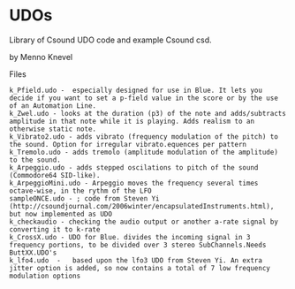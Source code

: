 # UDOs

Library of Csound UDO code and example Csound csd.

by Menno Knevel

Files

    k_Pfield.udo -  especially designed for use in Blue. It lets you decide if you want to set a p-field value in the score or by the use of an Automation Line.
    k_Zwel.udo - looks at the duration (p3) of the note and adds/subtracts amplitude in that note while it is playing. Adds realism to an otherwise static note.
    k_Vibrato2.udo - adds vibrato (frequency modulation of the pitch) to the sound. Option for irregular vibrato.equences per pattern
    k_Tremolo.udo - adds tremolo (amplitude modulation of the amplitude) to the sound.
    k_Arpeggio.udo - adds stepped oscilations to pitch of the sound (Commodore64 SID-like).
    k_ArpeggioMini.udo - Arpeggio moves the frequency several times octave-wise, in the rythm of the LFO
    sampleONCE.udo - ; code from Steven Yi (http://csoundjournal.com/2006winter/encapsulatedInstruments.html), but now implemented as UDO
    k_checkaudio - checking the audio output or another a-rate signal by converting it to k-rate
    k_CrossX.udo - UDO for Blue. divides the incoming signal in 3 frequency portions, to be divided over 3 stereo SubChannels.Needs ButtXX.UDO's
    k_lfo4.udo  -   based upon the lfo3 UDO from Steven Yi. An extra jitter option is added, so now contains a total of 7 low frequency	modulation options
